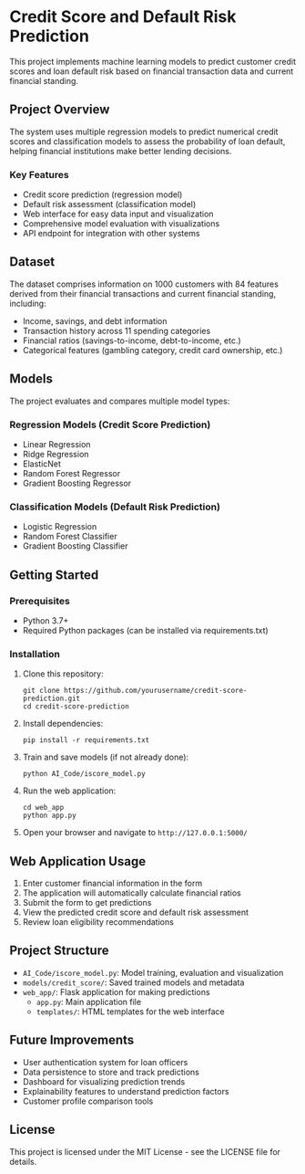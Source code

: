 # Credit Score and Default Risk Prediction

This project implements machine learning models to predict customer credit scores and loan default risk based on financial transaction data and current financial standing.

## Project Overview

The system uses multiple regression models to predict numerical credit scores and classification models to assess the probability of loan default, helping financial institutions make better lending decisions.

### Key Features

- Credit score prediction (regression model)
- Default risk assessment (classification model)
- Web interface for easy data input and visualization
- Comprehensive model evaluation with visualizations
- API endpoint for integration with other systems

## Dataset

The dataset comprises information on 1000 customers with 84 features derived from their financial transactions and current financial standing, including:

- Income, savings, and debt information
- Transaction history across 11 spending categories
- Financial ratios (savings-to-income, debt-to-income, etc.)
- Categorical features (gambling category, credit card ownership, etc.)

## Models

The project evaluates and compares multiple model types:

### Regression Models (Credit Score Prediction)
- Linear Regression
- Ridge Regression
- ElasticNet
- Random Forest Regressor
- Gradient Boosting Regressor

### Classification Models (Default Risk Prediction)
- Logistic Regression
- Random Forest Classifier
- Gradient Boosting Classifier

## Getting Started

### Prerequisites

- Python 3.7+
- Required Python packages (can be installed via requirements.txt)

### Installation

1. Clone this repository:
   ```
   git clone https://github.com/yourusername/credit-score-prediction.git
   cd credit-score-prediction
   ```

2. Install dependencies:
   ```
   pip install -r requirements.txt
   ```

3. Train and save models (if not already done):
   ```
   python AI_Code/iscore_model.py
   ```

4. Run the web application:
   ```
   cd web_app
   python app.py
   ```

5. Open your browser and navigate to `http://127.0.0.1:5000/`

## Web Application Usage

1. Enter customer financial information in the form
2. The application will automatically calculate financial ratios
3. Submit the form to get predictions
4. View the predicted credit score and default risk assessment
5. Review loan eligibility recommendations

## Project Structure

- `AI_Code/iscore_model.py`: Model training, evaluation and visualization
- `models/credit_score/`: Saved trained models and metadata
- `web_app/`: Flask application for making predictions
  - `app.py`: Main application file
  - `templates/`: HTML templates for the web interface

## Future Improvements

- User authentication system for loan officers
- Data persistence to store and track predictions
- Dashboard for visualizing prediction trends
- Explainability features to understand prediction factors
- Customer profile comparison tools

## License

This project is licensed under the MIT License - see the LICENSE file for details.